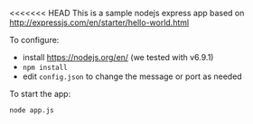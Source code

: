 <<<<<<< HEAD
This is a sample nodejs express app based on
http://expressjs.com/en/starter/hello-world.html

To configure:

* install https://nodejs.org/en/ (we tested with v6.9.1)
* `npm install`
* edit `config.json` to change the message or port as needed

To start the app:

```
node app.js
```

